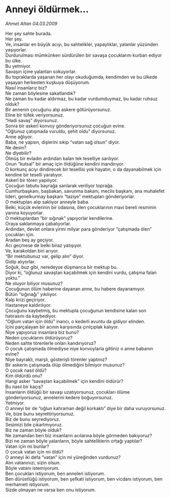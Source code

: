 # Anneyi öldürmek...

*Ahmet Altan 04.03.2009*

<div class="taraf_structure_2col_1zq">
<div class="margen_n">



 <p>Her şey sahte burada. <br/>Her şey. <br/>Ve, insanlar en büyük acıyı, bu sahtelikler, yapaylıklar, yalanlar yüzünden yaşıyorlar. <br/>Durdurulması mümkünken sürdürülen bir savaşa çocuklarını kurban ediyor bu ülke. <br/>Bu yetmiyor. <br/>Savaşın içine yalanları sokuyorlar. <br/>Bu topraklarda yaşanan her olayı okuduğumda, kendimden ve bu ülkede yaşayan herkesten kuşkuya düşüyorum. <br/>Nasıl insanlarız biz? <br/>Ne zaman böylesine sakatlandık? <br/>Ne zaman bu kadar aldırmaz, bu kadar vurdumduymaz, bu kadar ruhsuz olduk? <br/>Bir annenin çocuğunu alıp askere götürüyorsunuz. <br/>Eline bir tüfek veriyorsunuz. <br/>“Hadi savaş” diyorsunuz. <br/>Sonra bir askerî konvoy gönderiyorsunuz çocuğun evine. <br/>“Oğlunuz çatışmada vuruldu, şehit oldu” diyorsunuz. <br/>Anne ağlıyor. <br/>Baba, ne yapsın, dişlerini sıkıp “vatan sağ olsun” diyor. <br/>Ne desin? <br/>Ne diyebilir? <br/>Ölmüş bir evladın ardından kalan tek teselliye sarılıyor. <br/>Onun “kutsal” bir amaç için öldüğüne kendini inandırıyor. <br/>O korkunç acıyı dindirecek bir tesellisi yok hayatın, o da dayanabilmek için kendine bir teselli yaratıyor. <br/>Askerî bir tören yapılıyor. <br/>Çocuğun tabutu bayrağa sarılarak veriliyor toprağa. <br/>Cumhurbaşkanı, başbakan, savunma bakanı, meclis başkanı, ana muhalefet lideri, genelkurmay başkanı “taziye” mektupları gönderiyorlar. <br/>O mektupları alıp saklıyor anneyle baba. <br/>Belki, küçük evlerinin bir odasına, ölen çocuklarının mavi bereli resminin yanına koyuyorlar. <br/>O mektuplardan “bir sığınak” yapıyorlar kendilerine. <br/>Oraya saklanmaya çabalıyorlar. <br/>Ardından, devlet onlara yirmi milyar para gönderiyor “çatışmada ölen” çocukları için. <br/>Aradan beş ay geçiyor. <br/>Acı geçmese de belki biraz yatışıyor. <br/>Ve, karakoldan biri arıyor. <br/>“Bir mektubunuz var, gelip alın” diyor. <br/>Gidip alıyorlar. <br/>Soğuk, buz gibi, neredeyse düşmanca bir mektup bu. <br/>Diyor ki, “oğlunuz savaştan kaçabilmek için kendini vurdu, çatışma falan yoktu.” <br/>Ne oluyor biliyor musunuz? <br/>Çocuğunun ölüm haberine dayanan anne, bu habere dayanamıyor. <br/>Bütün “sığınağı” yıkılıyor. <br/>Kalp krizi geçiriyor. <br/>Hastaneye kaldırılıyor. <br/>Çocuğunu kaybetmiş, bu mektupla çocuğunun kendisine kalan son hatırasını da kaybediyor. <br/>“Oğlum vatan için öldü” inancı, o kederli avuntu da gidiyor elinden. <br/>İçini parçalayan bir acının karşısında çırılçıplak kalıyor. <br/>Niye yapıyoruz insanlara biz bunu? <br/>Neden çocuklarını öldürüyoruz? <br/>Neden sahte törenlerle onları kandırıyoruz? <br/>O çocuk çatışmada ölmediyse niye konvoylarla gittiniz o anne babanın evine? <br/>Niye bayraklı, marşlı, gösterişli törenler yaptınız? <br/>Bir askerin çatışmada ölüp ölmediğini bilmiyor musunuz? <br/>O çocuk nasıl öldü? <br/>Kim öldürdü onu? <br/>Hangi asker “savaştan kaçabilmek” için kendini öldürür? <br/>Bu nasıl bir kaçış? <br/>İnsanların öldüğü bir savaşı uzatıyorsunuz, çocukları ölüme gönderiyorsunuz, annelerini kedere boğuyorsunuz. <br/>Yetmiyor. <br/>O anneyi bir de “oğlun kahraman değil korkaktı” diye bir daha vuruyorsunuz. <br/>Ve, bize bunu seyrettiriyorsunuz. <br/>Biz de bunu seyrediyoruz. <br/>Sesimizi bile çıkartmıyoruz. <br/>Biz ne zaman böyle olduk? <br/>Ne zamandan beri biz insanların acılarına böyle görmeden bakıyoruz? <br/>Bizi ne zaman böyle yalanların, böyle sahteliklerin ortağı yaptılar? <br/>Vatan için mi bunlar? <br/>O çocuk vatan için mi öldü? <br/>O anneyi iki defa “vatan” için mi yüreğinden vurdunuz? <br/>Alın vatanınızı, sizin olsun. <br/>Böyle vatanı istemiyorum. <br/>Ben çocukları istiyorum, ben anneleri istiyorum. <br/>Ben dürüstlüğü istiyorum, ben şefkati istiyorum, ben vicdanı istiyorum, ben merhameti istiyorum. <br/>Sizde olmayan ne varsa ben onu istiyorum.</p>
<br/>
<br/>
<br/>



<br/>


<div id="taraf_not">
</div>

</div>


</div>
